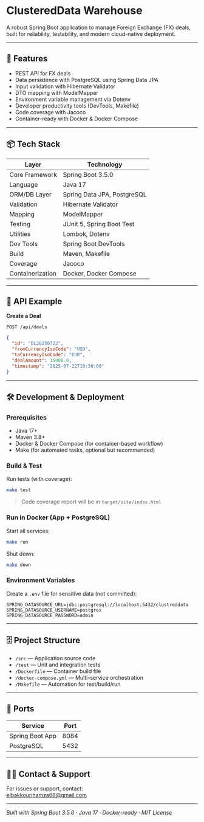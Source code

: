 # ClusteredData Warehouse

A robust Spring Boot application to manage Foreign Exchange (FX) deals, built for reliability, testability, and modern cloud-native deployment.

---

## 🚀 Features

- REST API for FX deals
- Data persistence with PostgreSQL using Spring Data JPA
- Input validation with Hibernate Validator
- DTO mapping with ModelMapper
- Environment variable management via Dotenv
- Developer productivity tools (DevTools, Makefile)
- Code coverage with Jacoco
- Container-ready with Docker & Docker Compose

---

## 📦 Tech Stack

| Layer           | Technology                   |
|-----------------|-----------------------------|
| Core Framework  | Spring Boot 3.5.0           |
| Language        | Java 17                      |
| ORM/DB Layer    | Spring Data JPA, PostgreSQL |
| Validation      | Hibernate Validator          |
| Mapping         | ModelMapper                  |
| Testing         | JUnit 5, Spring Boot Test   |
| Utilities       | Lombok, Dotenv              |
| Dev Tools       | Spring Boot DevTools         |
| Build           | Maven, Makefile              |
| Coverage        | Jacoco                       |
| Containerization| Docker, Docker Compose       |

---

## 🔗 API Example

**Create a Deal**

`POST /api/deals`

```json
{
  "id": "DL20250722",
  "fromCurrencyIsoCode": "USD",
  "toCurrencyIsoCode": "EUR",
  "dealAmount": 15000.0,
  "timestamp": "2025-07-22T10:30:00"
}
```

---

## 🛠️ Development & Deployment

### Prerequisites

- Java 17+
- Maven 3.8+
- Docker & Docker Compose (for container-based workflow)
- Make (for automated tasks, optional but recommended)

### Build & Test

Run tests (with coverage):

```bash
make test
```
> Code coverage report will be in `target/site/index.html`

### Run in Docker (App + PostgreSQL)

Start all services:
```bash
make run
```
Shut down:
```bash
make down
```

### Environment Variables

Create a `.env` file for sensitive data (not committed):

```env
SPRING_DATASOURCE_URL=jdbc:postgresql://localhost:5432/clustreddata
SPRING_DATASOURCE_USERNAME=postgres
SPRING_DATASOURCE_PASSWORD=admin
```

---

## 🗄️ Project Structure

- `/src` — Application source code
- `/test` — Unit and integration tests
- `/Dockerfile` — Container build file
- `/docker-compose.yml` — Multi-service orchestration
- `/Makefile` — Automation for test/build/run

---

## 🔌 Ports

| Service            | Port  |
|--------------------|-------|
| Spring Boot App    | 8084  |
| PostgreSQL         | 5432  |

---

## 🧑‍💻 Contact & Support

For issues or support, contact:  
[elbakkourihamza66@gmail.com](mailto:elbakkourihamza66@gmail.com)

---

*Built with Spring Boot 3.5.0 · Java 17 · Docker-ready · MIT License*